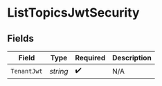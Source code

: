 # ListTopicsJwtSecurity


## Fields

| Field              | Type               | Required           | Description        |
| ------------------ | ------------------ | ------------------ | ------------------ |
| `TenantJwt`        | *string*           | :heavy_check_mark: | N/A                |